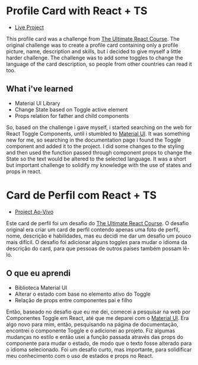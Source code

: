 # Profile Card with React + TS
* [Live Project](https://profile-card-eight-orpin.vercel.app/)

This profile card was a challenge from [The Ultimate React Course](https://www.udemy.com/course/the-ultimate-react-course).
The original challenge was to create a profile card containing only a profile picture, name, description and skills, but i decided to give myself a little harder challenge. The challenge was to add some toggles to change the language of the card description, so people from other countries can read it too.

## What i've learned
* Material UI Library
* Change State based on Toggle active element
* Props relation for father and child components

So, based on the challenge i gave myself, i started searching on the web for React Toggle Components, until i stumbled to [Material UI](https://mui.com/material-ui/getting-started/). It was something new for me, so searching in the documentation page i found the Toggle component and added it to the project. I did some changes to the styling and then used the function passed through component props to change the State so the text would be altered to the selected language. It was a short but important challenge to solidify my knowledge with the use of states and props in react. 

# Card de Perfil com React + TS
* [Project Ao-Vivo](https://profile-card-eight-orpin.vercel.app/)

Este card de perfil foi um desafio do [The Ultimate React Course](https://www.udemy.com/course/the-ultimate-react-course).
O desafio original era criar um card de perfil contendo apenas uma foto de perfil, nome, descrição e habilidades, mas eu decidi me dar um desafio um pouco mais difícil. O desafio foi adicionar alguns toggles para mudar o idioma da descrição do card, para que pessoas de outros países também possam lê-lo.

## O que eu aprendi
* Biblioteca Material UI
* Alterar o estado com base no elemento ativo do Toggle
* Relação de props entre componentes pai e filho

Então, baseado no desafio que eu me dei, comecei a pesquisar na web por Componentes Toggle em React, até que me deparei com o [Material UI](https://mui.com/material-ui/getting-started/). Era algo novo para mim, então, pesquisando na página de documentação, encontrei o componente Toggle e o adicionei ao projeto. Fiz algumas mudanças no estilo e então usei a função passada através das props do componente para mudar o estado, de modo que o texto fosse alterado para o idioma selecionado. Foi um desafio curto, mas importante, para solidificar meu conhecimento com o uso de estados e props no React.
